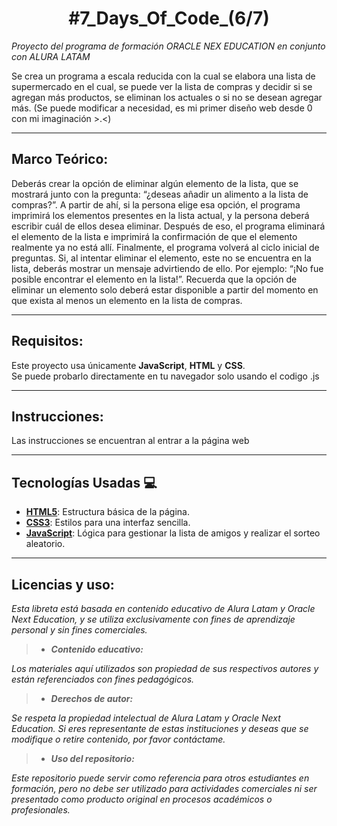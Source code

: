 <h1 align="center">#7_Days_Of_Code_(6/7)</h1>

  *Proyecto del programa de formación ORACLE NEX EDUCATION en conjunto con ALURA LATAM*

Se crea un programa a escala reducida con la cual se elabora una lista de supermercado en el cual, se puede ver la lista de compras y decidir si se agregan más productos, se eliminan los actuales
o si no se desean agregar más. (Se puede modificar a necesidad, es mi primer diseño web desde 0 con mi imaginación >.<)

---

## Marco Teórico:

Deberás crear la opción de eliminar algún elemento de la lista, que se mostrará junto con la pregunta: “¿deseas añadir un alimento a la lista de compras?”.
A partir de ahí, si la persona elige esa opción, el programa imprimirá los elementos presentes en la lista actual, y la persona deberá escribir cuál de ellos desea eliminar.
Después de eso, el programa eliminará el elemento de la lista e imprimirá la confirmación de que el elemento realmente ya no está allí.
Finalmente, el programa volverá al ciclo inicial de preguntas.
Si, al intentar eliminar el elemento, este no se encuentra en la lista, deberás mostrar un mensaje advirtiendo de ello.
Por ejemplo: “¡No fue posible encontrar el elemento en la lista!”.
Recuerda que la opción de eliminar un elemento solo deberá estar disponible a partir del momento en que exista al menos un elemento en la lista de compras.

---

## Requisitos:

Este proyecto usa únicamente **JavaScript**, **HTML** y **CSS**.  
Se puede probarlo directamente en tu navegador solo usando el codigo .js

---

## Instrucciones:

Las instrucciones se encuentran al entrar a la página web

   ---

## Tecnologías Usadas 💻

- **[HTML5](https://developer.mozilla.org/es/docs/Web/HTML)**: Estructura básica de la página.
- **[CSS3](https://developer.mozilla.org/es/docs/Web/CSS)**: Estilos para una interfaz sencilla.
- **[JavaScript](https://developer.mozilla.org/es/docs/Web/JavaScript)**: Lógica para gestionar la lista de amigos y realizar el sorteo aleatorio.

---

## Licencias y uso:
_Esta libreta está basada en contenido educativo de Alura Latam y Oracle Next Education, y se utiliza exclusivamente con fines de aprendizaje personal y sin fines comerciales._

> * <p><strong><em>Contenido educativo:</em></strong></p>
  _Los materiales aquí utilizados son propiedad de sus respectivos autores y están referenciados con fines pedagógicos._

> * <p><strong><em>Derechos de autor:</em></strong></p> 
  _Se respeta la propiedad intelectual de Alura Latam y Oracle Next Education. Si eres representante de estas instituciones y deseas que se modifique o retire contenido, por favor contáctame._

> * <p><strong><em>Uso del repositorio:</em></strong></p> 
  _Este repositorio puede servir como referencia para otros estudiantes en formación, pero no debe ser utilizado para actividades comerciales ni ser presentado como producto original en procesos académicos o profesionales._
